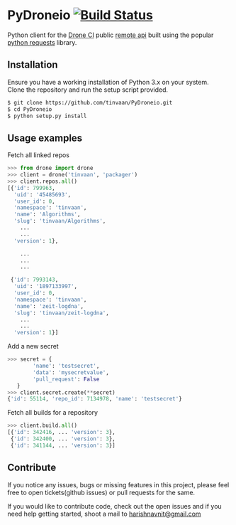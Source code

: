 # PyDroneio  [![Build Status](https://cloud.drone.io/api/badges/tinvaan/PyDroneio/status.svg)](https://cloud.drone.io/tinvaan/PyDroneio)
Python client for the [Drone CI](https://cloud.drone.io) public [remote api](https://readme.drone.io/api/overview/) built using the popular [python requests](https://pypi.org/project/requests/) library.

## Installation
Ensure you have a working installation of Python 3.x on your system.  
Clone the repository and run the setup script provided.
```bash
$ git clone https://github.com/tinvaan/PyDroneio.git
$ cd PyDroneio
$ python setup.py install
```

## Usage examples

Fetch all linked repos
```python
>>> from drone import drone
>>> client = drone('tinvaan', 'packager')
>>> client.repos.all()
[{'id': 799963,
  'uid': '45485693',
  'user_id': 0,
  'namespace': 'tinvaan',
  'name': 'Algorithms',
  'slug': 'tinvaan/Algorithms',
    ...
    ...
  'version': 1},

    ...
    ...
    ...

 {'id': 7993143,
  'uid': '1897133997',
  'user_id': 0,
  'namespace': 'tinvaan',
  'name': 'zeit-logdna',
  'slug': 'tinvaan/zeit-logdna',
    ...
    ...
  'version': 1}]

```

Add a new secret
```python
>>> secret = {
        'name': 'testsecret',
        'data': 'mysecretvalue',
        'pull_request': False
   }
>>> client.secret.create(**secret)
{'id': 55114, 'repo_id': 7134978, 'name': 'testsecret'}
```

Fetch all builds for a repository
```python
>>> client.build.all()
[{'id': 342416, ... 'version': 3},
 {'id': 342400, ... 'version': 3},
 {'id': 341144, ... 'version': 3}]

```

## Contribute
If you notice any issues, bugs or missing features in this project, please feel free to open tickets(github issues) or pull requests for the same.

If you would like to contribute code, check out the open issues and if you need help getting started, shoot a mail to harishnavnit@gmail.com 